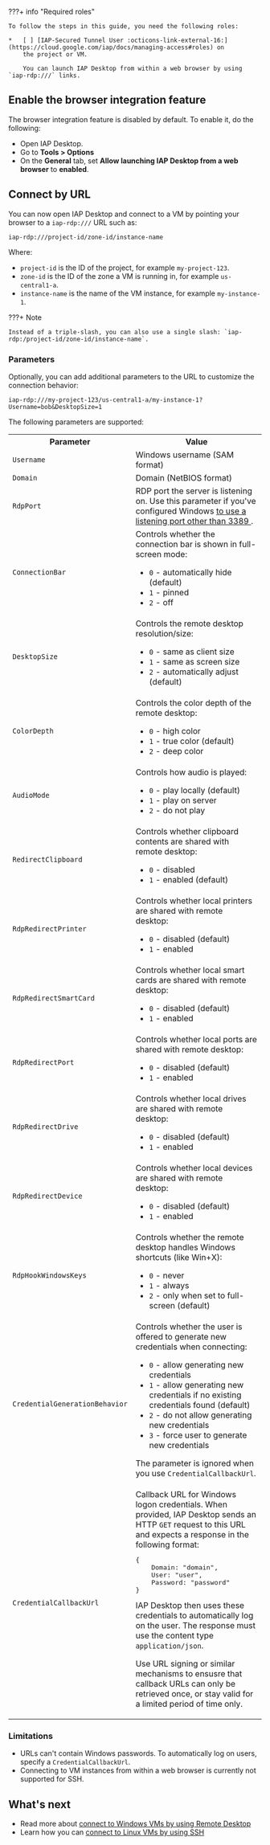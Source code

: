 ???+ info "Required roles"

    To follow the steps in this guide, you need the following roles:
    
    *   [ ] [IAP-Secured Tunnel User :octicons-link-external-16:](https://cloud.google.com/iap/docs/managing-access#roles) on
        the project or VM.
        
        You can launch IAP Desktop from within a web browser by using `iap-rdp:///` links. 

## Enable the browser integration feature

The browser integration feature is disabled by default. To enable it, do the following:

*   Open IAP Desktop.
*   Go to **Tools > Options**
*   On the **General** tab, set **Allow launching IAP Desktop from a web browser** to **enabled**.


## Connect by URL

You can now open IAP Desktop and connect to a VM by pointing your browser to a `iap-rdp:///` URL
such as:

```
iap-rdp:///project-id/zone-id/instance-name
```

Where:

* `project-id` is the ID of the project, for example `my-project-123`.
* `zone-id` is the ID of the zone a VM is running in, for example `us-central1-a`.
* `instance-name` is the name of the VM instance, for example `my-instance-1`.

???+ Note

    Instead of a triple-slash, you can also use a single slash: `iap-rdp:/project-id/zone-id/instance-name`.

### Parameters

Optionally, you can add additional parameters to the URL to customize the connection behavior:

```
iap-rdp:///my-project-123/us-central1-a/my-instance-1?Username=bob&DesktopSize=1
```

The following parameters are supported:

<table>
<tr>
    <th>Parameter</th>
    <th>Value</th>
</tr>
<tr>
    <td><code>Username</code></td>
    <td>Windows username (SAM format)</td>
</tr>
<tr>
    <td><code>Domain</code></td>
    <td>Domain (NetBIOS format)</td>
</tr>
<tr>
    <td><code>RdpPort</code></td>
    <td>RDP port the server is listening on. Use this parameter if you've configured Windows <a href='https://docs.microsoft.com/en-us/windows-server/remote/remote-desktop-services/clients/change-listening-port'>to use a listening port other than 3389 </a>.
    </td>
</tr>
<tr>
    <td><code>ConnectionBar</code></td>
    <td>Controls whether the connection bar is shown in full-screen mode:
        <ul>
            <li><code>0</code> - automatically hide (default)</li>
            <li><code>1</code> - pinned</li>
            <li><code>2</code> - off</li>
        </ul>
    </td>
</tr>
<tr>
    <td><code>DesktopSize</code></td>
    <td>Controls the remote desktop resolution/size:
        <ul>
            <li><code>0</code> - same as client size</li>
            <li><code>1</code> - same as screen size</li>
            <li><code>2</code> - automatically adjust (default)</li>
        </ul>
    </td>
</tr>
<tr>
    <td><code>ColorDepth</code></td>
    <td>Controls the color depth of the remote desktop:
        <ul>
            <li><code>0</code> - high color</li>
            <li><code>1</code> - true color (default)</li>
            <li><code>2</code> - deep color</li>
        </ul>
    </td>
</tr>
<tr>
    <td><code>AudioMode</code></td>
    <td>Controls how audio is played:
        <ul>
            <li><code>0</code> - play locally (default)</li>
            <li><code>1</code> - play on server</li>
            <li><code>2</code> - do not play</li>
        </ul>
    </td>
</tr>
<tr>
    <td><code>RedirectClipboard</code></td>
    <td>Controls whether clipboard contents are shared with remote desktop:
        <ul>
            <li><code>0</code> - disabled</li>
            <li><code>1</code> - enabled (default)</li>
        </ul>
    </td>
</tr>
<tr>
    <td><code>RdpRedirectPrinter</code></td>
    <td>Controls whether local printers are shared with remote desktop:
        <ul>
            <li><code>0</code> - disabled (default)</li>
            <li><code>1</code> - enabled</li>
        </ul>
    </td>
</tr>
<tr>
    <td><code>RdpRedirectSmartCard</code></td>
    <td>Controls whether local smart cards are shared with remote desktop:
        <ul>
            <li><code>0</code> - disabled (default)</li>
            <li><code>1</code> - enabled</li>
        </ul>
    </td>
</tr>
<tr>
    <td><code>RdpRedirectPort</code></td>
    <td>Controls whether local ports are shared with remote desktop:
        <ul>
            <li><code>0</code> - disabled (default)</li>
            <li><code>1</code> - enabled</li>
        </ul>
    </td>
</tr>
<tr>
    <td><code>RdpRedirectDrive</code></td>
    <td>Controls whether local drives are shared with remote desktop:
        <ul>
            <li><code>0</code> - disabled (default)</li>
            <li><code>1</code> - enabled</li>
        </ul>
    </td>
</tr>
<tr>
    <td><code>RdpRedirectDevice</code></td>
    <td>Controls whether local devices are shared with remote desktop:
        <ul>
            <li><code>0</code> - disabled (default)</li>
            <li><code>1</code> - enabled</li>
        </ul>
    </td>
</tr>
<tr>
    <td><code>RdpHookWindowsKeys</code></td>
    <td>Controls whether the remote desktop handles Windows shortcuts (like Win+X):
        <ul>
            <li><code>0</code> - never</li>
            <li><code>1</code> - always</li>
            <li><code>2</code> - only when set to full-screen (default)</li>
        </ul>
    </td>
</tr>
<tr>
    <td><code>CredentialGenerationBehavior</code></td>
    <td>Controls whether the user is offered to generate new credentials when connecting:
        <ul>
            <li><code>0</code> - allow generating new credentials</li>
            <li><code>1</code> - allow generating new credentials if no existing credentials found (default)</li>
            <li><code>2</code> - do not allow generating new credentials</li>
            <li><code>3</code> - force user to generate new credentials</li>
        </ul>

   The parameter is ignored when you use <code>CredentialCallbackUrl</code>.
    </td>
</tr>
<tr>
    <td><code>CredentialCallbackUrl</code></td>
    <td>Callback URL for Windows logon credentials. When provided, IAP Desktop sends an HTTP 
        <code>GET</code> request to this URL and expects a response in the following format:
        <pre>
{
    Domain: "domain",
    User: "user",
    Password: "password"
}</pre>
        IAP Desktop then uses these credentials to automatically log on the user.
       The response must use the content type <code>application/json</code>.

Use URL signing or similar mechanisms to ensusre that callback URLs can only be retrieved
once, or stay valid for a limited period of time only.
    </td>
</tr>
</table>

### Limitations

* URLs can't contain Windows passwords. To automatically log on users, specify a `CredentialCallbackUrl`.
* Connecting to VM instances from within a web browser is currently not supported for SSH.

## What's next

*   Read more about [connect to Windows VMs by using Remote Desktop](connect-windows.md)
*   Learn how you can [connect to Linux VMs by using SSH](connect-linux.md)

